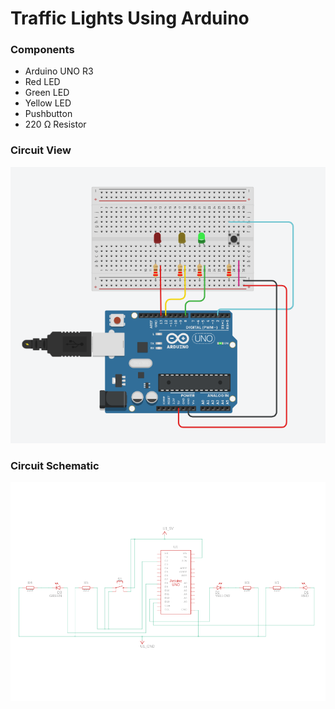 # Traffic Lights Using Arduino

### Components
- Arduino UNO R3
- Red LED
- Green LED
- Yellow LED
- Pushbutton
- 220 Ω Resistor

### Circuit View
![alt text](circuit.png)

### Circuit Schematic
![alt text](circuit_schematic.png)